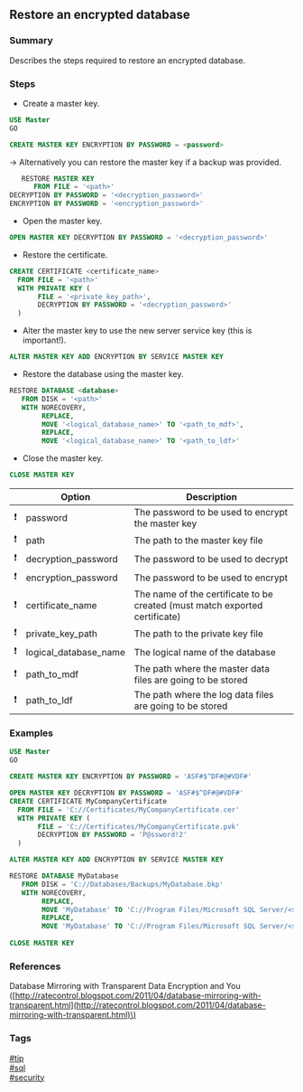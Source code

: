 ## Restore an encrypted database

### Summary
Describes the steps required to restore an encrypted database.

### Steps
- Create a master key.  
```sql
USE Master
GO

CREATE MASTER KEY ENCRYPTION BY PASSWORD = <password>
```

-> Alternatively you can restore the master key if a backup was provided.  
```sql
   RESTORE MASTER KEY 
      FROM FILE = '<path>'
DECRYPTION BY PASSWORD = '<decryption_password>'
ENCRYPTION BY PASSWORD = '<encryption_password>'
```

- Open the master key.  
```sql
OPEN MASTER KEY DECRYPTION BY PASSWORD = '<decryption_password>'
```

- Restore the certificate.  
```sql
CREATE CERTIFICATE <certificate_name>
  FROM FILE = '<path>' 
  WITH PRIVATE KEY (
       FILE = '<private_key_path>', 
       DECRYPTION BY PASSWORD = '<decryption_password>'
  )
```

- Alter the master key to use the new server service key (this is important!).  
```sql
ALTER MASTER KEY ADD ENCRYPTION BY SERVICE MASTER KEY
```

- Restore the database using the master key.  
```sql
RESTORE DATABASE <database>
   FROM DISK = '<path>'
   WITH NORECOVERY,
        REPLACE,
        MOVE '<logical_database_name>' TO '<path_to_mdf>',
        REPLACE,
        MOVE '<logical_database_name>' TO '<path_to_ldf>'
```

- Close the master key.  
```sql
CLOSE MASTER KEY
```

|               | Option                | Description                                                                 |
| :-----------: | --------------------- | --------------------------------------------------------------------------- |
| :exclamation: | password              | The password to be used to encrypt the master key                           |
| :exclamation: | path                  | The path to the master key file                                             |
| :exclamation: | decryption_password   | The password to be used to decrypt                                          |
| :exclamation: | encryption_password   | The password to be used to encrypt                                          |
| :exclamation: | certificate_name      | The name of the certificate to be created (must match exported certificate) |
| :exclamation: | private_key_path      | The path to the private key file                                            |
| :exclamation: | logical_database_name | The logical name of the database                                            |
| :exclamation: | path_to_mdf           | The path where the master data files are going to be stored                 |
| :exclamation: | path_to_ldf           | The path where the log data files are going to be stored                    |

### Examples
```sql
USE Master
GO

CREATE MASTER KEY ENCRYPTION BY PASSWORD = 'ASF#$^DF#@#VDF#'

OPEN MASTER KEY DECRYPTION BY PASSWORD = 'ASF#$^DF#@#VDF#'
CREATE CERTIFICATE MyCompanyCertificate
  FROM FILE = 'C://Certificates/MyCompanyCertificate.cer'
  WITH PRIVATE KEY (
       FILE = 'C://Certificates/MyCompanyCertificate.pvk'
       DECRYPTION BY PASSWORD = 'P@ssword!2'
  )

ALTER MASTER KEY ADD ENCRYPTION BY SERVICE MASTER KEY

RESTORE DATABASE MyDatabase
   FROM DISK = 'C://Databases/Backups/MyDatabase.bkp'
   WITH NORECOVERY,
        REPLACE,
        MOVE 'MyDatabase' TO 'C://Program Files/Microsoft SQL Server/<server_instance>/MSSQL/DATA/MyDatabase.mdf'
        REPLACE,
        MOVE 'MyDatabase' TO 'C://Program Files/Microsoft SQL Server/<server_instance>/MSSQL/DATA/MyDatabase_log.ldf'
        
CLOSE MASTER KEY
```

### References
Database Mirroring with Transparent Data Encryption and You \([http://ratecontrol.blogspot.com/2011/04/database-mirroring-with-transparent.html](http://ratecontrol.blogspot.com/2011/04/database-mirroring-with-transparent.html)\)

### Tags
[#tip](../../tips.md)  
[#sql](../sql.md)  
[#security](security.md)